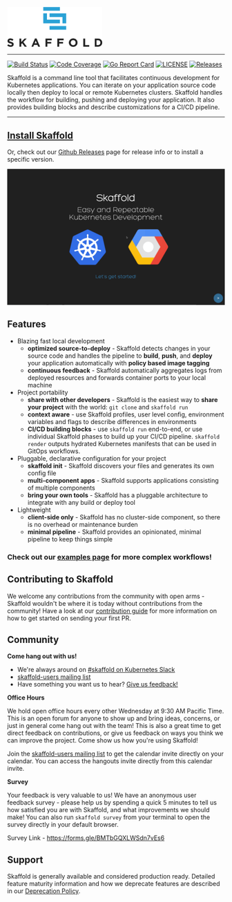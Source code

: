 <!-- github does not support `width` with markdown images-->
<img src="logo/skaffold.png" width="220">

---------------------

[![Build Status](https://travis-ci.org/GoogleContainerTools/skaffold.svg?branch=master)](https://travis-ci.org/GoogleContainerTools/skaffold)
[![Code Coverage](https://codecov.io/gh/GoogleContainerTools/skaffold/branch/master/graph/badge.svg)](https://codecov.io/gh/GoogleContainerTools/skaffold)
[![Go Report Card](https://goreportcard.com/badge/GoogleContainerTools/skaffold)](https://goreportcard.com/report/GoogleContainerTools/skaffold)
[![LICENSE](https://img.shields.io/github/license/GoogleContainerTools/skaffold.svg)](https://github.com/GoogleContainerTools/skaffold/blob/master/LICENSE)
[![Releases](https://img.shields.io/github/release-pre/GoogleContainerTools/skaffold.svg)](https://github.com/GoogleContainerTools/skaffold/releases)

Skaffold is a command line tool that facilitates continuous development for
Kubernetes applications. You can iterate on your application source code
locally then deploy to local or remote Kubernetes clusters. Skaffold handles
the workflow for building, pushing and deploying your application. It also
provides building blocks and describe customizations for a CI/CD pipeline.

---------------------

## [Install Skaffold](https://skaffold.dev/docs/install/)

Or, check out our [Github Releases](https://github.com/GoogleContainerTools/skaffold/releases) page for release info or to install a specific version.

![Demo](docs/static/images/intro.gif)

## Features

* Blazing fast local development
  * **optimized source-to-deploy** - Skaffold detects changes in your source code and handles the pipeline to
  **build**, **push**, and **deploy** your application automatically with **policy based image tagging**
  * **continuous feedback** - Skaffold automatically aggregates logs from deployed resources and forwards container ports to your local machine
* Project portability
  * **share with other developers** - Skaffold is the easiest way to **share your project** with the world: `git clone` and `skaffold run`
  * **context aware** - use Skaffold profiles, user level config, environment variables and flags to describe differences in environments
  * **CI/CD building blocks** - use `skaffold run` end-to-end, or use individual Skaffold phases to build up your CI/CD pipeline. `skaffold render` outputs hydrated Kubernetes manifests that can be used in GitOps workflows.
* Pluggable, declarative configuration for your project
  * **skaffold init** - Skaffold discovers your files and generates its own config file
  * **multi-component apps** - Skaffold supports applications consisting of multiple components
  * **bring your own tools** - Skaffold has a pluggable architecture to integrate with any build or deploy tool
* Lightweight
  * **client-side only** - Skaffold has no cluster-side component, so there is no overhead or maintenance burden
  * **minimal pipeline** - Skaffold provides an opinionated, minimal pipeline to keep things simple

### Check out our [examples page](./examples) for more complex workflows!

## Contributing to Skaffold

We welcome any contributions from the community with open arms - Skaffold wouldn't be where it is today without contributions from the community! Have a look at our [contribution guide](./CONTRIBUTING.md) for more information on how to get started on sending your first PR.

## Community

**Come hang out with us!**

* We're always around on [#skaffold on Kubernetes Slack](https://kubernetes.slack.com/messages/CABQMSZA6/)
* [skaffold-users mailing list](https://groups.google.com/forum/#!forum/skaffold-users)
* Have something you want us to hear? [Give us feedback!](https://skaffold.dev/docs/resources/feedback/)

**Office Hours**

We hold open office hours every other Wednesday at 9:30 AM Pacific Time. This is an open forum for anyone to show up and bring ideas, concerns, or just in general come hang out with the team! This is also a great time to get direct feedback on contributions, or give us feedback on ways you think we can improve the project. Come show us how you're using Skaffold!

Join the [skaffold-users mailing list](https://groups.google.com/forum/#!forum/skaffold-users) to get the calendar invite directly on your calendar.
You can access the hangouts invite directly from this calendar invite.

**Survey**

Your feedback is very valuable to us! We have an anonymous user feedback survey - please help us by spending a quick 5 minutes to tell us how satisfied you are with Skaffold, and what improvements we should make! You can also run `skaffold survey` from your terminal to open the survey directly in your default browser.

Survey Link - https://forms.gle/BMTbGQXLWSdn7vEs6

## Support 

Skaffold is generally available and considered production ready.
Detailed feature maturity information and how we deprecate features are described in our [Deprecation Policy](https://skaffold.dev/docs/references/deprecation).
